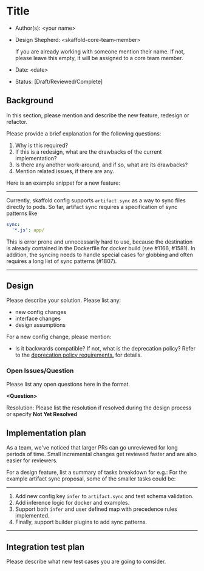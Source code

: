 # Title

* Author(s): \<your name\>
* Design Shepherd: \<skaffold-core-team-member\>

    If you are already working with someone mention their name.
    If not, please leave this empty, it will be assigned to a core team member.
* Date: \<date\>
* Status: [Draft/Reviewed/Complete]

## Background

In this section, please mention and describe the new feature, redesign
or refactor.

Please provide a brief explanation for the following questions:

1. Why is this required?
2. If this is a redesign, what are the drawbacks of the current implementation?
3. Is there any another work-around, and if so, what are its drawbacks?
4. Mention related issues, if there are any.

Here is an example snippet for a new feature:

___
Currently, skaffold config supports `artifact.sync` as a way to sync files
directly to pods. So far, artifact sync requires a specification of sync
patterns like

```yaml
sync:
  '*.js': app/
```

This is error prone and unnecessarily hard to use, because the destination is
already contained in the Dockerfile for docker build (see #1166, #1581).
In addition, the syncing needs to handle special cases for globbing and often
requires a long list of sync patterns (#1807).
___

## Design

Please describe your solution. Please list any:

* new config changes
* interface changes
* design assumptions

For a new config change, please mention:

* Is it backwards compatible? If not, what is the deprecation policy?
  Refer to the [deprecation policy requirements.](./../../deprecation-policy.md#how-do-we-deprecate-things)
  for details.

### Open Issues/Question

Please list any open questions here in the format.

**\<Question\>**

Resolution: Please list the resolution if resolved during the design process or
specify __Not Yet Resolved__

## Implementation plan
As a team, we've noticed that larger PRs can go unreviewed for long periods of
time. Small incremental changes get reviewed faster and are also easier for
reviewers.

For a design feature, list a summary of tasks breakdown for e.g.:
For the example artifact sync proposal, some of the smaller tasks could be:
___

1. Add new config key `infer` to `artifact.sync` and test schema validation.
2. Add inference logic for docker and examples.
3. Support both `infer` and user defined map with precedence rules implemented.
4. Finally, support builder plugins to add sync patterns.

___


## Integration test plan

Please describe what new test cases you are going to consider.
